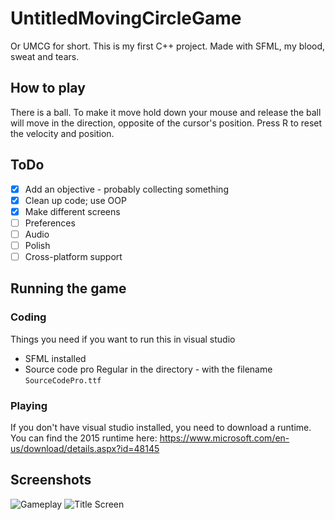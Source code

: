 # UntitledMovingCircleGame
Or UMCG for short. This is my first C++ project. Made with SFML, my blood, sweat and tears.

## How to play
There is a ball. To make it move hold down your mouse and release the ball will move in the direction, opposite of the cursor's position. Press R to reset the velocity and position.

## ToDo
- [x] Add an objective - probably collecting something
- [x] Clean up code; use OOP
- [x] Make different screens
- [ ] Preferences
- [ ] Audio
- [ ] Polish
- [ ] Cross-platform support

## Running the game

### Coding
Things you need if you want to run this in visual studio
* SFML installed
* Source code pro Regular in the directory - with the filename `SourceCodePro.ttf`

### Playing
If you don't have visual studio installed, you need to download a runtime. You can find the 2015 runtime here: https://www.microsoft.com/en-us/download/details.aspx?id=48145

## Screenshots
![Gameplay](https://user-images.githubusercontent.com/63540250/218467768-160edeff-3893-4738-ae92-407a3f5f8b87.png)
![Title Screen](https://user-images.githubusercontent.com/63540250/221582236-35a0c62a-6718-49c9-978b-95b9965ca4c2.png)
